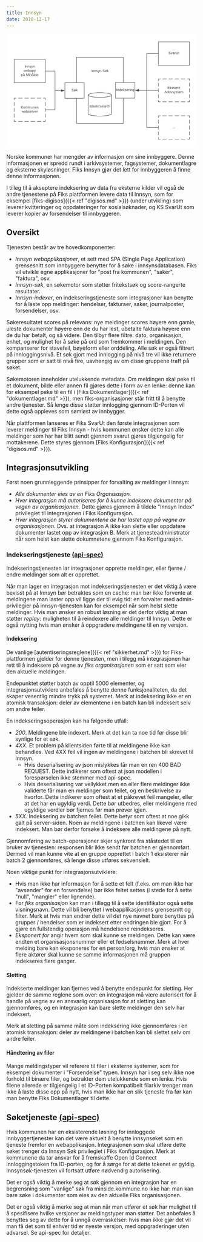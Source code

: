 ```yaml
---
title: Innsyn
date: 2018-12-17
---
```


![minside_sok](/images/innsyn.png "Innsyn")

Norske kommuner har mengder av informasjon om sine innbyggere. Denne informasjonen er spredd rundt i arkivsystemer, fagsystemer, dokumentlagre og eksterne skyløsninger. Fiks Innsyn gjør det lett for innbyggeren å finne denne informasjonen.  

I tilleg til å akseptere indeksering av data fra eksterne kilder vil også de andre tjenestene på Fiks plattformen levere data til Innsyn, som for eksempel [fiks-digisos]({{< ref "digisos.md" >}}) (under utvikling) som leverer kvitteringer og oppdateringer for sosialsøknader, og KS SvarUt som leverer kopier av forsendelser til innbyggeren\.

## Oversikt
Tjenesten består av tre hovedkomponenter:
 
 * _Innsyn webapplikasjoner_, et sett med SPA (Single Page Application) grensesnitt som innbyggere benytter for å søke i innsynsdatabasen. Fiks vil utvikle egne applikasjoner for "post fra kommunen", "saker", "faktura", osv. 
 * _Innsyn-søk_, en søkemotor som støtter fritekstsøk og score-rangerte resultater. 
 * _Innsyn-indexer_, en indekseringstjeneste som integrasjoner kan benytte for å laste opp meldinger: hendelser, fakturaer, saker, journalposter, forsendelser, osv.  

Søkeresultatet scores på relevans: nye meldinger scores høyere enn gamle, uleste dokumenter høyere enn de du har lest, ubetalte faktura høyere enn de du har betalt, og så videre. Den tilbyr flere filtre: dato, organisasjon, enhet, og mulighet for å søke på ord som fremkommer i meldingen. Den kompanserer for stavefeil, bøyeform eller orddeling. Alle søk er også filtrert på innloggingsnivå. Et søk gjort med innlogging på nivå tre vil ikke returnere grupper som er satt til nivå fire, uavhengig av om disse gruppene traff på søket.

Søkemotoren inneholder utelukkende metadata. Om meldingen skal peke til et dokument, bilde eller annen fil gjøres dette i form av en lenke: denne kan for eksempel peke til en fil i [Fiks Dokumentlager]({{< ref "dokumentlager.md" >}}), men fiks-organisasjoner står fritt til å benytte andre tjenester. Så lenge disse støtter innlogging gjennom ID-Porten vil dette også oppleves som sømløst av innbygger. 

Når plattformen lanseres er Fiks SvarUt den første integrasjonen som leverer meldinger til Fiks Innsyn - hvis kommunen ønsker dette kan alle meldinger som har har blitt sendt gjennom svarut gjøres tilgjengelig for mottakerene. Dette styres gjennom [Fiks Konfigurasjon]({{< ref "digisos.md" >}}).    

## Integrasjonsutvikling
Først noen grunnleggende prinsipper for forvalting av meldinger i innsyn:

* _Alle dokumenter eies av en Fiks Organisasjon._ 
* _Hver integrasjon må autoriseres for å kunne indeksere dokumenter på vegen av organisasjonen._ Dette gjøres gjennom å tildele "Innsyn Index" privilegiet til integrasjonen i Fiks Konfigurasjon. 
* _Hver integrasjon styrer dokumentene de har lastet opp på vegne av organisasjonen._ Dvs. at integrasjon A ikke kan slette eller oppdatere dokumenter lastet opp av integrasjon B. Merk at tjenesteadministrator når som helst kan slette dokumnetene gjennom Fiks Konfigurasjon. 

### Indekseringstjeneste [(api-spec)](https://editor.swagger.io/?url=https://ks-no.github.io/api/innsyn-index-api-v1.json)
Indekseringstjenesten lar integrasjoner opprette meldinger, eller fjerne / endre meldinger som alt er opprettet. 

Når man lager en integrasjon mot indekseringstjenesten er det viktig å være bevisst på at Innsyn bør betraktes som en cache: man bør ikke forvente at meldingene man laster opp vil ligge der til evig tid: en forvalter med admin-privilegier på innsyn-tjenesten kan for eksempel når som helst slette meldinger. Hvis man ønsker en robust løsning er det derfor viktig at man støtter _replay_: muligheten til å reindexere alle meldinger til Innsyn. Dette er også nytting hvis man ønsker å oppgradere meldingene til en ny versjon.  

#### Indeksering
De vanlige [autentiseringsreglene]({{< ref "sikkerhet.md" >}}) for Fiks-plattformen gjelder for denne tjenesten, men i tilegg må integrasjonen har rett til å indeksere på vegne av  _fiks organisasjonen_ som er satt som eier den aktuelle meldingen.

Endepunktet støtter batch av opptil 5000 elementer, og integrasjonsutviklere anbefales å benytte denne funksjonaliteten, da det skaper vesentlig mindre trykk på systemet. Merk at indeksering ikke er en atomisk transaksjon: deler av elementene i en batch kan bli indeksert selv om andre feiler.

En indekseringsoperasjon kan ha følgende utfall:

* _200_. Meldingene ble indexert. Merk at det kan ta noe tid før disse blir synlige for et søk.
* _4XX_. Et problem på klientsiden førte til at meldingene ikke kan behandles. Ved 4XX feil vil ingen av meldingene i batchen bli skrevet til Innsyn.
  - Hvis deserialisering av json mislykkes får man en ren 400 BAD REQUEST. Dette indikerer som oftest at json modellen i forespørselen ikke stemmer med api-spec.
  - Hvis deserialisering var vellykket men en eller flere meldinger ikke validerte får man en meldinger som feilet, og en beskrivelse av hvorfor. Dette indikerer som oftest at et påkrevet feil mangeler, eller at det har en ugyldig verdi. Dette bør utbedres, eller meldingene med ugyldige verdier bør fjernes før man prøver igjen.
* _5XX_. Indeksering av batchen feilet. Dette betyr som oftest at noe gikk galt på server-siden. Noen av meldingene i batchen kan likevel være indeksert. Man bør derfor forsøke å indeksere alle meldingene på nytt.

Gjennomføring av batch-operasjoner skjer synkront fra ståstedet til en bruker av tjenesten: responsen blir ikke sendt før batchen er gjennomført. Dermed vil man kunne vite at en gruppe opprettet i batch 1 eksisterer når batch 2 gjennomføres, så lenge disse utføres sekvensielt. 

Noen viktige punkt for integrasjonsutviklere:
 
* Hvis man ikke har informasjon for å sette et felt (f.eks. om man ikke har "avsender" for en forsendelse) bør ikke feltet settes (i stede for å sette "null", "mangler" eller lignende).
* For _fiks organisasjon_ kan man i tillegg til å sette identifikator også sette visningsnavn. Dette vil bli benyttet i webapplikasjonens grensesnitt og filter. Merk at hvis man endrer dette vil det nye navnet bare benyttes på grupper / hendelser som er indeksert etter endringen ble gjort. For å gjøre en fullstendig operasjon må hendelsene reindekseres.
* _Eksponert for_ angir hvem som skal kunne se meldingen. Dette kan være endten et organisasjonsnummer eller et fødselsnummer. Merk at hver melding bare kan eksponeres for en person/org, hvis man ønsker at flere aktører skal kunne se samme informasjonen må gruppen indekseres flere ganger. 

#### Sletting
Indekserte meldinger kan fjernes ved å benytte endepunkt for sletting. Her gjelder de samme reglene som over: en integrasjon må være autorisert for å handle på vegne av en ansvarlig organisasjon for at sletting kan gjennomføres, og en integrasjon kan bare slette meldinger den selv har indeksert.

Merk at sletting på samme måte som indeksering ikke gjennomføres i en atomisk transaksjon: deler av meldingene i batchen kan bli slettet selv om andre feiler. 

#### Håndtering av filer
Mange meldingstyper vil referere til filer i eksterne systemer, som for eksempel dokumenter i "Forsendelse" typen. Innsyn har i seg selv ikke noe forhold til binære filer, og betrakter dem utelukkende som en lenke. Hvis filene allerede er tilgjengelig i et ID-Porten kompatibelt filarkiv trenger man ikke å laste disse opp på nytt, hvis man ikke har en slik tjeneste fra før kan man benytte Fiks Dokumentlager til dette. 

## Søketjeneste [(api-spec)](https://editor.swagger.io/?url=https://ks-no.github.io/api/innsyn-sok-api-v1.json)
Hvis kommunen har en eksisterende løsning for innloggede innbyggertjenester kan det være aktuelt å benytte innsynsøket som en tjeneste fremfor en webapplikasjon. Integrasjonen som skal utføre dette søket trenger da Innsyn Søk privilegiet i Fiks Konfigurasjon. Merk at kommunene da tar ansvar for å fremskaffe Open Id Connect innloggingstoken fra ID-porten, og for å sørge for at dette tokenet er gyldig. Innsynsøk-tjenesten vil fortsatt utføre nødvendig autorisering.

Det er også viktig å merke seg at søk gjennom en integrasjon har en begrensning som "vanlige" søk fra minside.kommune.no ikke har: man kan bare søke i dokumenter som eies av den aktuelle Fiks organisasjonen. 

Det er også viktig å merke seg at man når man utfører et søk har mulighet til å spesifisere hvilke versjoner av meldingstyper man støtter. Det anbefales å benyttes seg av dette for å unngå overraskelser: hvis man ikke gjør det vil man få det som til enhver tid er nyeste versjon, med oppgraderinger uten advarsel. Se api-spec for detaljer.
